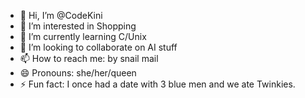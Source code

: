 - 👋 Hi, I’m @CodeKini
- 👀 I’m interested in Shopping
- 🌱 I’m currently learning C/Unix
- 💞️ I’m looking to collaborate on AI stuff
- 📫 How to reach me: by snail mail
- 😄 Pronouns: she/her/queen
- ⚡ Fun fact: I once had a date with 3 blue men and we ate Twinkies.

<!---
CodeKini/CodeKini is a ✨ special ✨ repository because its `README.md` (this file) appears on your GitHub profile.
You can click the Preview link to take a look at your changes.
--->
